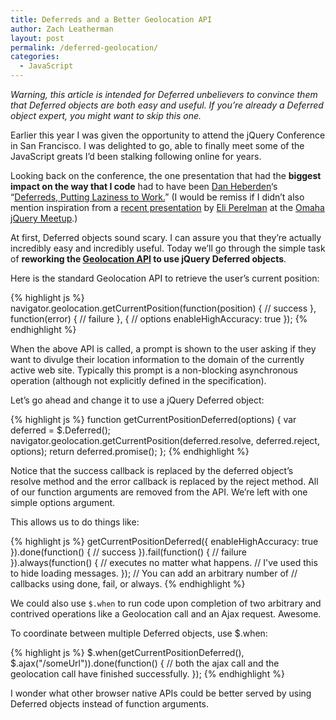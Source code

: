 ```yaml
---
title: Deferreds and a Better Geolocation API
author: Zach Leatherman
layout: post
permalink: /deferred-geolocation/
categories:
  - JavaScript
---
```


*Warning, this article is intended for Deferred unbelievers to convince them that Deferred objects are both easy and useful. If you’re already a Deferred object expert, you might want to skip this one.*

Earlier this year I was given the opportunity to attend the jQuery Conference in San Francisco. I was delighted to go, able to finally meet some of the JavaScript greats I’d been stalking following online for years.

Looking back on the conference, the one presentation that had the **biggest impact on the way that I code** had to have been [Dan Heberden][1]‘s “[Deferreds, Putting Laziness to Work.][2]” (I would be remiss if I didn’t also mention inspiration from a [recent presentation][3] by [Eli Perelman][4] at the [Omaha jQuery Meetup][5].)

 [1]: https://twitter.com/danheberden
 [2]: http://danheberden.com/presentations/deferreds-putting-laziness-to-work/
 [3]: http://speakerdeck.com/u/eliperelman/p/jquery-deferreds-and-promises
 [4]: https://twitter.com/eliperelman
 [5]: http://www.meetup.com/jquery-omaha/

At first, Deferred objects sound scary. I can assure you that they’re actually incredibly easy and incredibly useful. Today we’ll go through the simple task of **reworking the [Geolocation API][6] to use jQuery Deferred objects**.

 [6]: http://www.w3.org/TR/geolocation-API/

Here is the standard Geolocation API to retrieve the user’s current position:

{% highlight js %}
navigator.geolocation.getCurrentPosition(function(position) {
  // success
}, function(error) {
  // failure
}, {
  // options
  enableHighAccuracy: true
});
{% endhighlight %}

When the above API is called, a prompt is shown to the user asking if they want to divulge their location information to the domain of the currently active web site. Typically this prompt is a non-blocking asynchronous operation (although not explicitly defined in the specification).

Let’s go ahead and change it to use a jQuery Deferred object:

{% highlight js %}
function getCurrentPositionDeferred(options) {
  var deferred = $.Deferred();
  navigator.geolocation.getCurrentPosition(deferred.resolve, deferred.reject, options);
  return deferred.promise();
};
{% endhighlight %}

Notice that the success callback is replaced by the deferred object’s resolve method and the error callback is replaced by the reject method. All of our function arguments are removed from the API. We’re left with one simple options argument.

This allows us to do things like:

{% highlight js %}
getCurrentPositionDeferred({
  enableHighAccuracy: true
}).done(function() {
  // success
}).fail(function() {
  // failure
}).always(function() {
  // executes no matter what happens.
  // I've used this to hide loading messages.
});
// You can add an arbitrary number of
// callbacks using done, fail, or always.
{% endhighlight %}

We could also use `$.when` to run code upon completion of two arbitrary and contrived operations like a Geolocation call and an Ajax request. Awesome.

To coordinate between multiple Deferred objects, use $.when:

{% highlight js %}
$.when(getCurrentPositionDeferred(), $.ajax("/someUrl")).done(function() {
  // both the ajax call and the geolocation call have finished successfully.
});
{% endhighlight %}

I wonder what other browser native APIs could be better served by using Deferred objects instead of function arguments.
